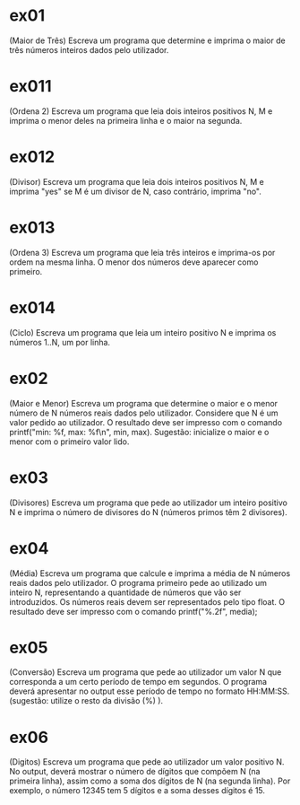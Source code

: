 # ex01
(Maior de Três) Escreva um programa que determine e imprima o maior de três números inteiros dados pelo utilizador.

# ex011
(Ordena 2) Escreva um programa que leia dois inteiros positivos N, M e imprima o menor deles
na primeira linha e o maior na segunda.

# ex012
(Divisor) Escreva um programa que leia dois inteiros positivos N, M e imprima "yes"
se M é um divisor de N, caso contrário, imprima "no".

# ex013
(Ordena 3) Escreva um programa que leia três inteiros e imprima-os por ordem na mesma linha.
O menor dos números deve aparecer como primeiro.

# ex014
(Ciclo) Escreva um programa que leia um inteiro positivo N e imprima os números 1..N, um por linha.

# ex02
(Maior e Menor) Escreva um programa que determine o maior e o menor número de N números reais dados pelo utilizador. Considere que N é um valor pedido ao utilizador. O resultado deve ser impresso com o comando printf("min: %f, max: %f\n", min, max). Sugestão: inicialize o maior e o menor com o primeiro valor lido.

# ex03
(Divisores) Escreva um programa que pede ao utilizador um inteiro positivo N e imprima o número de divisores do N (números primos têm 2 divisores).

# ex04
(Média) Escreva um programa que calcule e imprima a média de N números reais dados pelo
utilizador.  O programa primeiro pede ao utilizado um inteiro N, representando
a quantidade de números que vão ser introduzidos. Os números reais devem ser representados
pelo tipo float. O resultado deve ser impresso com o comando printf("%.2f", media);

# ex05
(Conversão) Escreva um programa que pede ao utilizador um valor N que corresponda a um certo período de tempo em segundos. O programa deverá apresentar no output esse período de tempo no formato HH:MM:SS. (sugestão: utilize o resto da divisão (%) ).

# ex06
(Digitos) Escreva um programa que  pede ao utilizador um valor positivo N. No output, deverá mostrar o número de dígitos que compõem N (na primeira linha), assim como a soma dos dígitos de N (na segunda linha). Por exemplo, o número 12345 tem 5 dígitos e a soma desses dígitos é 15.
